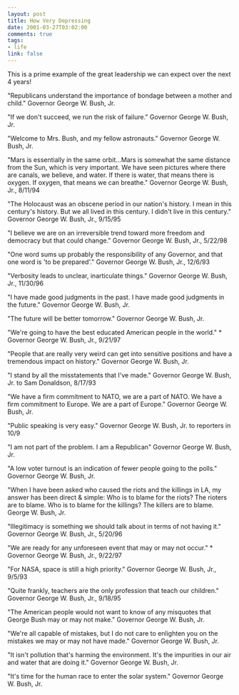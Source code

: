 ```yaml
--- 
layout: post
title: How Very Depressing
date: 2001-03-27T03:02:00
comments: true
tags:
- life
link: false
---
```

This is a prime example of the great leadership we can expect over the next 4 years!

"Republicans understand the importance of bondage between a mother and child."
Governor George W. Bush, Jr.

"If we don't succeed, we run the risk of failure."
Governor George W. Bush, Jr.

"Welcome to Mrs. Bush, and my fellow astronauts."
Governor George W. Bush, Jr.

"Mars is essentially in the same orbit...Mars is somewhat the same distance from the Sun,          which is very important.  We have seen pictures where there are canals, we believe, and          water. If there is water, that means there is oxygen. If oxygen, that means we can breathe."
Governor George W. Bush, Jr., 8/11/94

"The Holocaust was an obscene period in our nation's history. I mean in this century's history. But          we all lived in this century. I didn't live in this century."
Governor George W. Bush, Jr., 9/15/95

"I believe we are on an irreversible trend toward more freedom and democracy but that could change."
Governor George W. Bush, Jr., 5/22/98

"One word sums up probably the responsibility of any Governor, and that one word is 'to be prepared'."
Governor George W. Bush, Jr., 12/6/93

"Verbosity leads to unclear, inarticulate things."
Governor George W. Bush, Jr., 11/30/96

"I have made good judgments in the past. I have made good judgments in the future."
Governor George W. Bush, Jr.

"The future will be better tomorrow."
Governor George W. Bush, Jr.

"We're going to have the best educated American people in the world." *
Governor George W. Bush, Jr., 9/21/97

"People that are really very weird can get into sensitive positions and have a tremendous impact on history."
Governor George W. Bush, Jr.

"I stand by all the misstatements that I've made."
Governor George W. Bush, Jr. to Sam Donaldson, 8/17/93

"We have a firm commitment to NATO, we are a part of NATO. We have a firm commitment to Europe. We are a          part of Europe."
Governor George W. Bush, Jr.

"Public speaking is very easy."
Governor George W. Bush, Jr. to reporters in 10/9

"I am not part of the problem. I am a Republican"
Governor George W. Bush, Jr.

"A low voter turnout is an indication of fewer people going to the polls."
Governor George W. Bush, Jr.

"When I have been asked who caused the riots and the killings in LA, my answer has been direct &amp; simple:          Who is to blame for the riots? The rioters are to blame. Who is to blame for the killings? The          killers are to blame.
George W. Bush, Jr.

"Illegitimacy is something we should talk about in terms of not having it."
Governor George W. Bush, Jr., 5/20/96

"We are ready for any unforeseen event that may or may not occur." *
Governor George W. Bush, Jr., 9/22/97

"For NASA, space is still a high priority."
Governor George W. Bush, Jr., 9/5/93

"Quite frankly, teachers are the only profession that teach our children."
Governor George W. Bush, Jr., 9/18/95

"The American people would not want to know of any misquotes that George Bush may or may not make."
Governor George W. Bush, Jr.

"We're all capable of mistakes, but I do not care to enlighten you on the mistakes we may or may not have made."
Governor George W. Bush, Jr.

"It isn't pollution that's harming the environment.  It's the impurities in our air and water that are doing it."
Governor George W. Bush, Jr.

"It's time for the human race to enter the solar system."
Governor George W. Bush, Jr.
